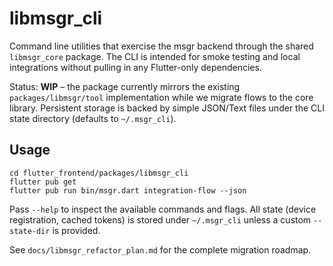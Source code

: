 # libmsgr_cli

Command line utilities that exercise the msgr backend through the shared
`libmsgr_core` package. The CLI is intended for smoke testing and local
integrations without pulling in any Flutter-only dependencies.

Status: **WIP** – the package currently mirrors the existing
`packages/libmsgr/tool` implementation while we migrate flows to the core
library. Persistent storage is backed by simple JSON/Text files under the
CLI state directory (defaults to `~/.msgr_cli`).

## Usage

```
cd flutter_frontend/packages/libmsgr_cli
flutter pub get
flutter pub run bin/msgr.dart integration-flow --json
```

Pass `--help` to inspect the available commands and flags. All state (device
registration, cached tokens) is stored under `~/.msgr_cli` unless a custom
`--state-dir` is provided.

See `docs/libmsgr_refactor_plan.md` for the complete migration roadmap.
